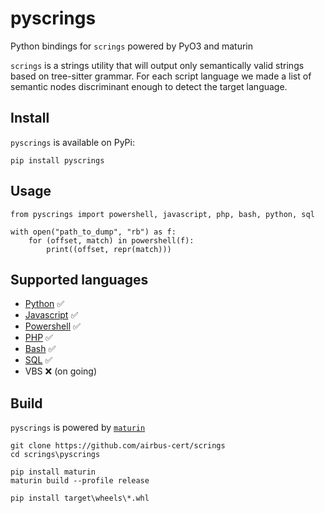 # pyscrings

Python bindings for `scrings` powered by PyO3 and maturin

`scrings` is a strings utility that will output only semantically valid strings based on tree-sitter grammar. For each script language we made a list of semantic nodes discriminant enough to detect the target language.


## Install 

`pyscrings` is available on PyPi:

```
pip install pyscrings
```

## Usage

```
from pyscrings import powershell, javascript, php, bash, python, sql

with open("path_to_dump", "rb") as f:
    for (offset, match) in powershell(f):
        print((offset, repr(match)))

```

## Supported languages

* [Python](https://github.com/tree-sitter/tree-sitter-python) ✅
* [Javascript](https://github.com/tree-sitter/tree-sitter-javascript) ✅
* [Powershell](https://github.com/airbus-cert/tree-sitter-powershell) ✅
* [PHP](https://github.com/tree-sitter/tree-sitter-php) ✅
* [Bash](https://github.com/tree-sitter/tree-sitter-bash) ✅
* [SQL](https://github.com/derekstride/tree-sitter-sql) ✅
* VBS ❌ (on going)

## Build

`pyscrings` is powered by [`maturin`](https://github.com/PyO3/maturin)

```
git clone https://github.com/airbus-cert/scrings
cd scrings\pyscrings

pip install maturin
maturin build --profile release

pip install target\wheels\*.whl

```